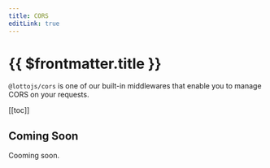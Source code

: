 ```yaml
---
title: CORS
editLink: true
---
```


# {{ $frontmatter.title }}

`@lottojs/cors` is one of our built-in middlewares that enable you to manage CORS on your requests.

[[toc]]

## Coming Soon

Cooming soon.